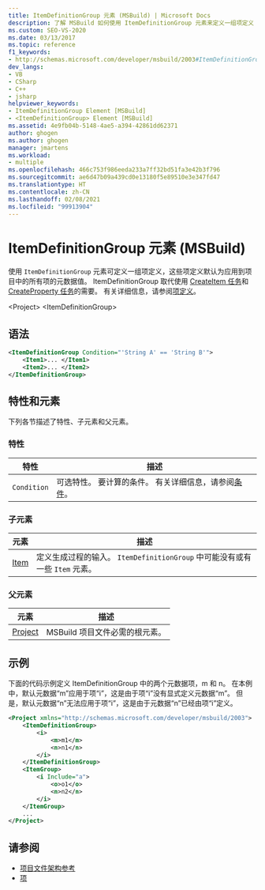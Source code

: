 ```yaml
---
title: ItemDefinitionGroup 元素 (MSBuild) | Microsoft Docs
description: 了解 MSBuild 如何使用 ItemDefinitionGroup 元素来定义一组项定义 - 它们是应用于项目中的所有项的元数据值。
ms.custom: SEO-VS-2020
ms.date: 03/13/2017
ms.topic: reference
f1_keywords:
- http://schemas.microsoft.com/developer/msbuild/2003#ItemDefinitionGroup
dev_langs:
- VB
- CSharp
- C++
- jsharp
helpviewer_keywords:
- ItemDefinitionGroup Element [MSBuild]
- <ItemDefinitionGroup> Element [MSBuild]
ms.assetid: 4e9fb04b-5148-4ae5-a394-42861dd62371
author: ghogen
ms.author: ghogen
manager: jmartens
ms.workload:
- multiple
ms.openlocfilehash: 466c753f986eeda233a7ff32bd51fa3e42b3f796
ms.sourcegitcommit: ae6d47b09a439cd0e13180f5e89510e3e347fd47
ms.translationtype: HT
ms.contentlocale: zh-CN
ms.lasthandoff: 02/08/2021
ms.locfileid: "99913904"
---
```

# <a name="itemdefinitiongroup-element-msbuild"></a>ItemDefinitionGroup 元素 (MSBuild)

使用 `ItemDefinitionGroup` 元素可定义一组项定义，这些项定义默认为应用到项目中的所有项的元数据值。 ItemDefinitionGroup 取代使用 [CreateItem 任务](../msbuild/createitem-task.md)和 [CreateProperty 任务](../msbuild/createproperty-task.md)的需要。 有关详细信息，请参阅[项定义](../msbuild/item-definitions.md)。

\<Project>
\<ItemDefinitionGroup>

## <a name="syntax"></a>语法

```xml
<ItemDefinitionGroup Condition="'String A' == 'String B'">
    <Item1>... </Item1>
    <Item2>... </Item2>
</ItemDefinitionGroup>
```

## <a name="attributes-and-elements"></a>特性和元素

下列各节描述了特性、子元素和父元素。

### <a name="attributes"></a>特性

|特性|描述|
|---------------|-----------------|
|`Condition`|可选特性。 要计算的条件。 有关详细信息，请参阅[条件](../msbuild/msbuild-conditions.md)。|

### <a name="child-elements"></a>子元素

|元素|描述|
|-------------|-----------------|
|[Item](../msbuild/item-element-msbuild.md)|定义生成过程的输入。 `ItemDefinitionGroup` 中可能没有或有一些 `Item` 元素。|

### <a name="parent-elements"></a>父元素

| 元素 | 描述 |
| - | - |
| [Project](../msbuild/project-element-msbuild.md) | MSBuild 项目文件必需的根元素。 |

## <a name="example"></a>示例

下面的代码示例定义 ItemDefinitionGroup 中的两个元数据项，m 和 n。 在本例中，默认元数据“m”应用于项“i”，这是由于项“i”没有显式定义元数据“m”。 但是，默认元数据“n”无法应用于项“i”，这是由于元数据“n”已经由项“i”定义。

```xml
<Project xmlns="http://schemas.microsoft.com/developer/msbuild/2003">
    <ItemDefinitionGroup>
        <i>
            <m>m1</m>
            <n>n1</n>
        </i>
    </ItemDefinitionGroup>
    <ItemGroup>
        <i Include="a">
            <o>o1</o>
            <n>n2</n>
        </i>
    </ItemGroup>
    ...
</Project>
```

## <a name="see-also"></a>请参阅

- [项目文件架构参考](../msbuild/msbuild-project-file-schema-reference.md)
- [项](../msbuild/msbuild-items.md)
